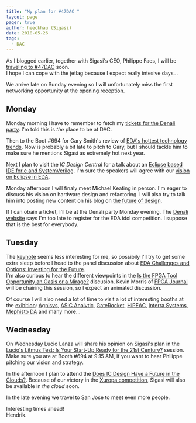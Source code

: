 ```yaml
---
title: "My plan for #47DAC "
layout: page 
pager: true
author: heeckhau (Sigasi)
date: 2010-05-26
tags: 
  - DAC
---
```

<div class="content">
<p>As I blogged earlier, together with Sigasi's CEO, Philippe Faes, I will be <a href="/content/sigasi-going-47dac">traveling to #47DAC</a> soon.<br/>I hope I can cope with the jetlag because I expect really intesive days...</p><p>We arrive late on Sunday evening so I will unfortunately miss the first networking opportunity at the <a href="http://www2.dac.com/kick_off+reception.aspx" class="elf-external elf-icon">opening reception</a>.</p><h2>Monday</h2><p>Monday morning I have to remember to fetch my <a href="http://www.denali.com/wordpress/index.php/dmr/2010/05/18/party-on-at-dac-says-denali" class="elf-external elf-icon">tickets for the Denali party</a>. I'm told this is <em>the</em> place to be at DAC.</p><p>Then to the Boot #694 for Gary Smith's review of <a href="http://www2.dac.com/panels.aspx?event=97&amp;topic=13" class="elf-external elf-icon">EDA's hottest technology trends</a>. Now is probably a bit late to pitch to Gary, but I should tackle him to make sure he mentions Sigasi as extremely hot next year. </p><p>Next I plan to visit the <em>IC Design Central</em> for a talk about an <a href="http://www2.dac.com/ic+design+central.aspx?event=87&amp;topic=10" class="elf-external elf-icon">Eclipse based IDE for e and SystemVerilog</a>. I'm sure the speakers will agree with our <a href="http://www.sigasi.com/content/why-hardware-designers-should-switch-eclipse">vision on Eclipse in EDA</a>.</p><p>Monday afternoon I will finaly meet Michael Keating in person. I'm eager to discuss his vision on hardware design and refactoring. I will also try to talk him into posting new content on his blog on <a href="http://synopsysoc.org/futureofdesign/" class="elf-external elf-icon">the future of design</a>.</p><p>If I can obain a ticket, I'll be at the Denali party Monday evening. The <a href="https://www.denali.com/en/events/register/eda_idol.jsp" class="elf-external elf-icon">Denali website</a> says I'm too late to register for the EDA idol competition. I suppose that is the best for everybody.</p><h2>Tuesday</h2><p>The <a href="http://www2.dac.com/keynotes.aspx?event=121&amp;topic=2" class="elf-external elf-icon">keynote</a> seems less interesting for me, so possibily I'll try to get some extra sleep before I head to the panel discussion about <a href="http://www2.dac.com/panels.aspx?event=48&amp;topic=13" class="elf-external elf-icon">EDA Challenges and Options: Investing for the Future</a>.<br/>I'm also curious to hear the different viewpoints in the <a href="http://www2.dac.com/panels.aspx?event=68&amp;topic=9" class="elf-external elf-icon">Is the FPGA Tool Opportunity an Oasis or a Mirage?</a> discusion. Kevin Morris of <a href="http://www.fpgajournal.com/" class="elf-external elf-icon">FPGA Journal</a> will be chairing this session, so I expect an animated discussion.</p><p>Of course I will also need a lot of time to visit a lot of interesting booths at the <a href="http://www2.dac.com/who_s+exhibiting.aspx" class="elf-external elf-icon">exibition</a>: <a href="http://agnisys.us/" class="elf-external elf-icon">Agnisys</a>, <a href="http://www.asicanalytic.com/" class="elf-external elf-icon">ASIC Analytic</a>, <a href="http://www.gaterocket.com" class="elf-external elf-icon">GateRocket</a>, <a href="http://www.hipeac.net/" class="elf-external elf-icon">HiPEAC</a>, <a href="http://www.interrasystems.com/" class="elf-external elf-icon">Interra Systems</a>, <a href="http://www.mephisto-da.com/" class="elf-external elf-icon">Mephisto DA</a> and many more...</p><h2>Wednesday</h2><p>On Wednesday Lucio Lanza will share his opinion on Sigasi's plan in the <a href="http://www2.dac.com/panels.aspx?event=101&amp;topic=2" class="elf-external elf-icon">Lucio's Litmus Test: Is Your Start-Up Ready for the 21st Century?</a> session. Make sure you are at Booth #694 at 9:15 AM, if you want to hear Philippe pitching our vision and strategy.</p><p>In the afternoon I plan to attend the <a href="http://www2.dac.com/panels.aspx?event=127&amp;topic=2" class="elf-external elf-icon">Does IC Design Have a Future in the Clouds?</a>. Because of our victory in the <a href="http://www.xuropa.com/blog/2010/05/11/and-the-do-more-with-less-winner-is/" class="elf-external elf-icon">Xuropa competition</a>, Sigasi will also be available in <em>the cloud</em> soon.</p><p>In the late evening we travel to San Jose to meet even more people.</p><p>Interesting times ahead!<br/>Hendrik.</p>  </div>

